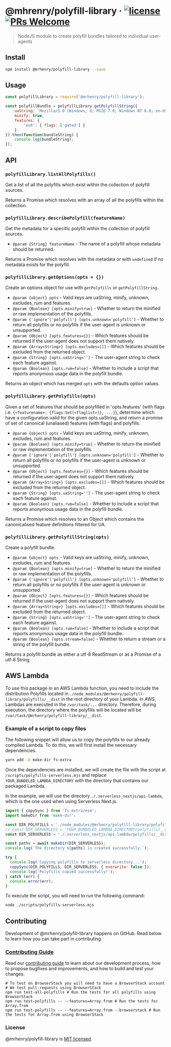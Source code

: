 
# @mhrenry/polyfill-library &middot; [![license][license-badge]][license] [![PRs Welcome][pull-requests-badge]][contributing-guide]

> NodeJS module to create polyfill bundles tailored to individual user-agents

## Install

```bash
npm install @mrhenry/polyfill-library --save
```

## Usage

```javascript
const polyfillLibrary = require('@mrhenry/polyfill-library');

const polyfillBundle = polyfillLibrary.getPolyfillString({
	uaString: 'Mozilla/5.0 (Windows; U; MSIE 7.0; Windows NT 6.0; en-US)',
	minify: true,
	features: {
		'es6': { flags: ['gated'] }
	}
}).then(function(bundleString) {
	console.log(bundleString);
});
```

## API

### `polyfillLibrary.listAllPolyfills()`

Get a list of all the polyfills which exist within the collection of polyfill sources.

Returns a Promise which resolves with an array of all the polyfills within the collection.

### `polyfillLibrary.describePolyfill(featureName)`

Get the metadata for a specific polyfill within the collection of polyfill sources.

- `@param {String} featureName` - The name of a polyfill whose metadata should be returned.

Returns a Promise which resolves with the metadata or with `undefined` if no metadata exists for the polyfill.

### `polyfillLibrary.getOptions(opts = {})`

Create an options object for use with `getPolyfills` or `getPolyfillString`.

- `@param {object} opts` - Valid keys are uaString, minify, unknown, excludes, rum and features.
- `@param {Boolean} [opts.minify=true]` - Whether to return the minified or raw implementation of the polyfills.
- `@param {'ignore'|'polyfill'} [opts.unknown='polyfill']` - Whether to return all polyfills or no polyfills if the user-agent is unknown or unsupported.
- `@param {Object} [opts.features={}]` - Which features should be returned if the user-agent does not support them natively.
- `@param {Array<String>} [opts.excludes=[]]` - Which features should be excluded from the returned object.
- `@param {String} [opts.uaString='']` - The user-agent string to check each feature against.
- `@param {Boolean} [opts.rum=false]` - Whether to include a script that reports anonymous usage data in the polyfill bundle.

Returns an object which has merged `opts` with the defaults option values.

### `polyfillLibrary.getPolyfills(opts)`

Given a set of features that should be polyfilled in 'opts.features' (with flags i.e. `{<featurename>: {flags:Set[<flaglist>]}, ...}`), determine which have a configuration valid for the given opts.uaString, and return a promise of set of canonical (unaliased) features (with flags) and polyfills.

- `@param {object} opts` - Valid keys are uaString, minify, unknown, excludes, rum and features.
- `@param {Boolean} [opts.minify=true]` - Whether to return the minified or raw implementation of the polyfills.
- `@param {'ignore'|'polyfill'} [opts.unknown='polyfill']` - Whether to return all polyfills or no polyfills if the user-agent is unknown or unsupported.
- `@param {Object} [opts.features={}]` - Which features should be returned if the user-agent does not support them natively.
- `@param {Array<String>} [opts.excludes=[]]` - Which features should be excluded from the returned object.
- `@param {String} [opts.uaString='']` - The user-agent string to check each feature against.
- `@param {Boolean} [opts.rum=false]` - Whether to include a script that reports anonymous usage data in the polyfill bundle.

Returns a Promise which resolves to an Object which contains the canonicalised feature definitions filtered for UA.

### `polyfillLibrary.getPolyfillString(opts)`

Create a polyfill bundle.

- `@param {object} opts` - Valid keys are uaString, minify, unknown, excludes, rum and features.
- `@param {Boolean} [opts.minify=true]` - Whether to return the minified or raw implementation of the polyfills.
- `@param {'ignore'|'polyfill'} [opts.unknown='polyfill']` - Whether to return all polyfills or no polyfills if the user-agent is unknown or unsupported.
- `@param {Object} [opts.features={}]` - Which features should be returned if the user-agent does not support them natively.
- `@param {Array<String>} [opts.excludes=[]]` - Which features should be excluded from the returned object.
- `@param {String} [opts.uaString='']` - The user-agent string to check each feature against.
- `@param {Boolean} [opts.rum=false]` - Whether to include a script that reports anonymous usage data in the polyfill bundle.
- `@param {Boolean} [opts.stream=false]` - Whether to return a stream or a string of the polyfill bundle.

Returns a polyfill bundle as either a utf-8 ReadStream or as a Promise of a utf-8 String.

## AWS Lambda

To use this package in an AWS Lambda function, you need to include the distribution Polyfills located in `./node_modules/@mrhenry/polyfill-library/polyfills/__dist` in the root directory of your Lambda. In AWS, Lambdas are executed in the `/var/task/...` directory. Therefore, during execution, the directory where the polyfills will be located will be `/var/task/@mrhenry/polyfill-library/__dist`.

### Example of a script to copy files

The following snippet will allow us to copy the polyfills to our already compiled Lambda. To do this, we will first install the necessary dependencies.

```bash
yarn add -D make-dir fs-extra
```

Once the dependencies are installed, we will create the file with the script at `/scripts/polyfills-serverless.mjs` and replace `YOUR_BUNDELED_LAMBDA_DIRECTORY` with the directory that contains our packaged Lambda.

In the example, we will use the directory `./.serverless_nextjs/api-lambda`, which is the one used when using Serverless Next.js.

```js
import { copySync } from 'fs-extra/esm';
import makeDir from 'make-dir';

const DIR_POLYFILLS = './node_modules/@mrhenry/polyfill-library/polyfills/__dist';
// const DIR_SERVERLESS = 'YOUR_BUNDELED_LAMBDA_DIRECTORY/polyfills/__dist';
const DIR_SERVERLESS = './.serverless_nextjs/api-lambda/polyfills/__dist';

const paths = await makeDir(DIR_SERVERLESS);
console.log(`The directory ${paths} is created successfully.`);

try {
  console.log('Copying polyfills to serverless directory...');
  copySync(DIR_POLYFILLS, DIR_SERVERLESS, { overwrite: false });
  console.log('Polyfills copied successfully!');
} catch (err) {
  console.error(err);
}
```

To execute the script, you will need to run the following command:

```bash
node ./scripts/polyfills-serverless.mjs
```

## Contributing

Development of @mrhenry/polyfill-library happens on GitHub. Read below to learn how you can take part in contributing.

### [Contributing Guide][contributing-guide]

Read our [contributing guide][contributing-guide] to learn about our development process, how to propose bugfixes and improvements, and how to build and test your changes.

```
# To test on BrowserStack you will need to have a BrowserStack account
# We test pull-requests using BrowserStack
npm run test-all-polyfills # Run the tests for all polyfills using BrowserStack
npm run test-polyfills -- --features=Array.from # Run the tests for Array.from
npm run test-polyfills -- --features=Array.from --browserstack # Run the tests for Array.from using BrowserStack
```

### License

@mrhenry/polyfill-library is [MIT licensed][license].

[contributing-guide]: https://github.com/mrhenry/polyfill-library/blob/main/.github/contributing.md
[license]: https://github.com/mrhenry/polyfill-library/blob/main/LICENSE.md
[license-badge]: https://img.shields.io/badge/license-MIT-blue.svg
[pull-requests-badge]: https://img.shields.io/badge/PRs-welcome-brightgreen.svg
